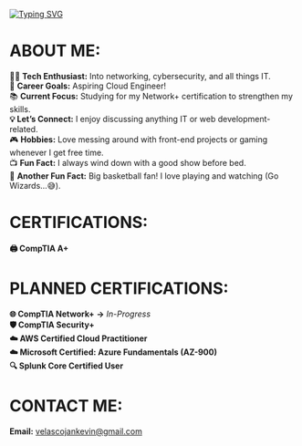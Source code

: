 [![Typing SVG](https://readme-typing-svg.demolab.com?font=Fira+Code&weight=600&size=24&pause=1000&color=36F75A&width=435&lines=Hi%2C+I'm+J.K.!;Welcome+to+my+profile!+%3AD)](https://git.io/typing-svg)
  
# ABOUT ME:
👨‍💻 **Tech Enthusiast:** Into networking, cybersecurity, and all things IT.<br>🚀 **Career Goals:** Aspiring Cloud Engineer!<br>📚 **Current Focus:** Studying for my Network+ certification to strengthen my skills.</br>**💡 Let’s Connect:** I enjoy discussing anything IT or web development-related.</br> 🎮 **Hobbies:** Love messing around with front-end projects or gaming whenever I get free time.</br> 📺 **Fun Fact:** I always wind down with a good show before bed.</br> 🏀 **Another Fun Fact:** Big basketball fan! I love playing and watching (Go Wizards…😅).

# CERTIFICATIONS:
**🖨️ CompTIA A+**

# PLANNED CERTIFICATIONS:
**🌐 CompTIA Network+** **→** *In-Progress*<br> **🛡️ CompTIA Security+**<br> **☁️ AWS Certified Cloud Practitioner**<br> **☁️ Microsoft Certified: Azure Fundamentals (AZ-900)**<br>**🔍 Splunk Core Certified User**

# CONTACT ME:
**Email:** velascojankevin@gmail.com



